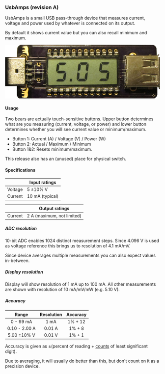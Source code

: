 ### UsbAmps (revision A) ###

UsbAmps is a small USB pass-through device that measures current, voltage and
power used by whatever is connected on its output.

By default it shows current value but you can also recall minimum and maximum.

![UsbAmps, revision A board](Wiki/A/Picture.jpg)


#### Usage ####

Two bears are actually touch-sensitive buttons. Upper button determines what
are you measuring (current, voltage, or power) and lower button determines
whether you will see current value or minimum/maximum.

* Button 1: Current (A) / Voltage (V) / Power (W)
* Button 2: Actual / Maximum / Minimum
* Button 1&2: Resets minimum/maximum.

This release also has an (unused) place for physical switch.


#### Specifications ####

|         | Input ratings   |
|---------|-----------------|
| Voltage | 5 ±10% V        |
| Current | 10 mA (typical) |

|         | Output ratings             |
|---------|----------------------------|
| Current | 2 A (maximum, not limited) |


##### ADC resolution #####

10-bit ADC enables 1024 distinct measurement steps. Since 4.096 V is used as
voltage reference this brings us to resolution of 4.1 mA/mV.

Since device averages multiple measurements you can also expect values
in-between.


##### Display resolution #####

Display will show resolution of 1 mA up to 100 mA. All other measurements are
shown with resolution of 10 mA/mV/mW (e.g. 5.10 V).


##### Accuracy #####

| Range          | Resolution | Accuracy |
|:--------------:|:----------:|:--------:|
| 0 - 99 mA      | 1 mA       | 1% + 12  |
| 0.10 - 2.00 A  | 0.01 A     | 1% + 8   |
| 5.00 ±10% V    | 0.01 V     | 1% + 1   |

Accuracy is given as ±(percent of reading + [counts](http://www.youtube.com/watch?v=U4JFeU-o2kc)
of least significant digit).

Due to averaging, it will usually do better than this, but don't count on it as
a precision device.
